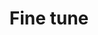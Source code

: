 ---
title: Fine tune
tags: ["fine", "tune", "adjust", "refine", "improve", "optimize", "calibrate"]
icon: fine-tune
svg: '<svg xmlns="http://www.w3.org/2000/svg" width="24" height="24" fill="none" viewBox="0 0 24 24" stroke-width="1.5" stroke-linecap="round" stroke-linejoin="round" stroke="currentColor"><path d="M11 8.5h9m-16 0a2 2 0 1 0 4 0 2 2 0 0 0-4 0Zm0 7h9m3 0a2 2 0 1 0 4 0 2 2 0 0 0-4 0Z"/></svg>'
---